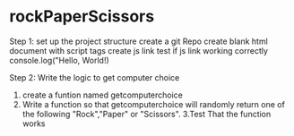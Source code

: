 # rockPaperScissors

Step 1:
 set up the project structure
  create a git Repo
  create blank html document with script tags
  create js link 
  test if js link working correctly 
   console.log("Hello, World!) 

Step 2:
Write the logic to get computer choice
   1. create a funtion named getcomputerchoice
   2. Write a function so that getcomputerchoice will randomly return one of the following "Rock","Paper" or "Scissors".
   3.Test That the function works